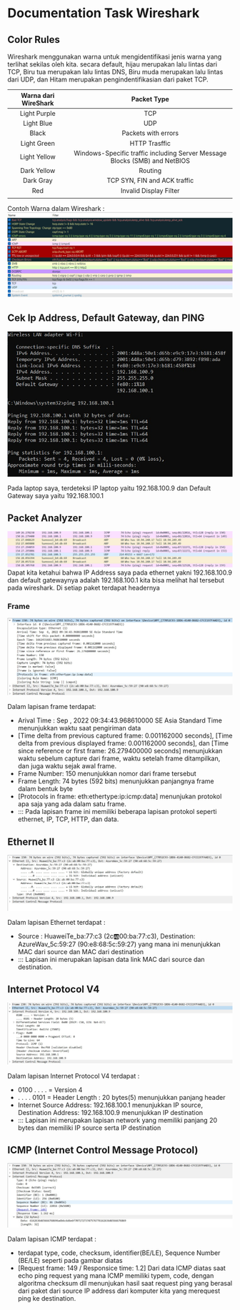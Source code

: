 # Documentation Task Wireshark
## Color Rules
Wireshark menggunakan warna untuk mengidentifikasi jenis warna yang terlihat sekilas oleh kita. secara default, hijau merupakan lalu lintas dari TCP, Biru tua merupakan lalu lintas DNS, Biru muda merupakan lalu lintas dari UDP, dan Hitam merupakan pengindentifikasian dari paket TCP.

| Warna dari WireShark  | Packet Type |
| :-------------------: | :---------------:|
| Light Purple          | TCP |
| Light Blue | UDP |
| Black |  Packets with errors |
| Light Green | HTTP Trasffic |
| Light Yellow | Windows-Specific traffic including Server Message Blocks (SMB) and NetBIOS |
| Dark Yellow | Routing |
|Dark Gray | TCP SYN, FIN and ACK traffic |
| Red | Invalid Display Filter |
||

Contoh Warna dalam Wireshark :
![Warna](assets/WhatsApp%20Image%202022-09-06%20at%2009.30.27.jpeg)

## Cek Ip Address, Default Gateway, dan PING
![gambar](assets/ip.jpeg)

Pada laptop saya, terdeteksi IP laptop yaitu 192.168.100.9 dan Default Gateway saya yaitu 192.168.100.1

## Packet Analyzer
![wireshark](assets/datawireshark.jpeg)
Dapat kita ketahui bahwa IP Address saya pada ethernet yakni 192.168.100.9 dan default gatewaynya adalah 192.168.100.1 kita bisa melihat hal tersebut pada wireshark. Di setiap paket terdapat headernya

### Frame 
![frame](assets/frame.jpeg)

Dalam lapisan frame terdapat:
- Arival Time : Sep , 2022 09:34:43.968610000 SE Asia Standard Time menunjukkan waktu saat pengiriman data
- [Time delta from previous captured frame: 0.001162000 seconds], [Time delta from previous displayed frame: 0.001162000 seconds], dan [Time since reference or first frame: 26.279400000 seconds] menunjukkan waktu sebelum capture dari frame, waktu setelah frame ditampilkan, dan juga waktu sejak awal frame.
- Frame Number: 150 menunjukkan nomor dari frame tersebut
- Frame Length: 74 bytes (592 bits) menunjukkan panjangnya frame dalam bentuk byte
- [Protocols in frame: eth:ethertype:ip:icmp:data] menunjukan protokol apa saja yang ada dalam satu frame.
- ::: Pada lapisan frame ini memiliki beberapa lapisan protokol seperti ethernet, IP, TCP, HTTP, dan data.

## Ethernet II
![Ethernet](assets/EthernetII.jpeg)

Dalam lapisan Ethernet terdapat :
- Source : HuaweiTe_ba:77:c3 (2c:ab:00:ba:77:c3), Destination: AzureWav_5c:59:27 (90:e8:68:5c:59:27) yang mana ini menunjukkan MAC dari source dan MAC dari destination
- ::: Lapisan ini merupakan lapisan data link MAC dari source dan destination.

## Internet Protocol V4
![internet](assets/internetprot.jpeg)

Dalam lapisan Internet Protocol V4 terdapat :
- 0100 . . . . = Version 4
- . . . . 0101 = Header Length : 20 bytes(5) menunjukkan panjang header
- Internet Source Address: 192.168.100.1 menunjukkan IP source, Destination Address: 192.168.100.9 menunjukkan IP destination
- ::: Lapisan ini merupakan lapisan network yang memiliki panjang 20 bytes dan memiliki IP source serta IP destination

## ICMP (Internet Control Message Protocol)
![ICMP](assets/ICMP.jpeg)

Dalam lapisan ICMP terdapat :
- terdapat type, code, checksum, identifier(BE/LE), Sequence Number (BE/LE) seperti pada gambar diatas
- [Request frame: 149 / Responsice time: 1.2] Dari data ICMP diatas saat echo ping request yang mana ICMP memiliki typem, code, dengan algoritma checksum dll menunjukan hasil saat request ping yang berasal dari paket dari source IP address dari komputer kita yang merequest ping ke destination.